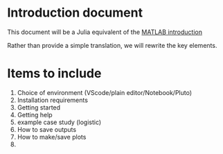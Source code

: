 # Introduction document

This document will be a Julia equivalent of the [MATLAB introduction]()

Rather than provide a simple translation, we will rewrite the key elements.

# Items to include

1. Choice of environment (VScode/plain editor/Notebook/Pluto)
2. Installation requirements
3. Getting started
4. Getting help
5. example case study (logistic)
6. How to save outputs
7. How to make/save plots
8. 
